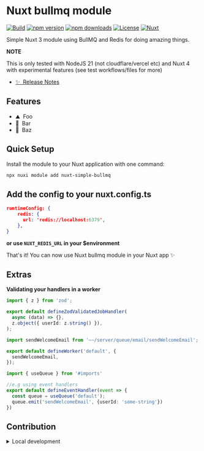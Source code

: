 # Nuxt bullmq module
[![Build](https://github.com/hareland/nuxt-simple-bullmq/actions/workflows/test.yml/badge.svg)](https://github.com/hareland/nuxt-simple-bullmq/actions/workflows/test.yml)
[![npm version][npm-version-src]][npm-version-href]
[![npm downloads][npm-downloads-src]][npm-downloads-href]
[![License][license-src]][license-href]
[![Nuxt][nuxt-src]][nuxt-href]

Simple Nuxt 3 module using BullMQ and Redis for doing amazing things.

**NOTE**

This is only tested with NodeJS 21 (not cloudflare/vercel etc) and Nuxt 4 with experimental features (see test workflows/files for more)

- [✨ &nbsp;Release Notes](/CHANGELOG.md)
<!-- - [🏀 Online playground](https://stackblitz.com/github/your-org/nuxt-simple-bullmq?file=playground%2Fapp.vue) -->
<!-- - [📖 &nbsp;Documentation](https://example.com) -->

## Features

<!-- Highlight some of the features your module provide here -->
- ⛰ &nbsp;Foo
- 🚠 &nbsp;Bar
- 🌲 &nbsp;Baz

## Quick Setup

Install the module to your Nuxt application with one command:

```bash
npx nuxi module add nuxt-simple-bullmq
```

## Add the config to your nuxt.config.ts
```json
runtimeConfig: {
    redis: {
      url: 'redis://localhost:6379',
    },
}
```
**or use `NUXT_REDIS_URL` in your $environment**

That's it! You can now use Nuxt bullmq module in your Nuxt app ✨

## Extras

**Validating your handlers in a worker**

```typescript ./server/queue/sendWelcomeEmail.ts
import { z } from 'zod';

export default defineZodValidatedJobHandler(
  async (data) => {},
  z.object({ userId: z.string() }),
);
```

```typescript ./server/workers/default,ts
import sendWelcomeEmail from '~~/server/queue/email/sendWelcomeEmail';

export default defineWorker('default', {
  sendWelcomeEmail,
});
```

```typescript ./server/route|api/name.ts
import { useQueue } from '#imports'

//e.g using event handlers
export default defineEventHandler(event => {
  const queue = useQueue('default');
  queue.emit('sendWelcomeEmail', {userId: 'some-string'})
})
```


## Contribution

<details>
  <summary>Local development</summary>
  
  ```bash
  # Install dependencies
  npm install
  
  # Generate type stubs
  npm run dev:prepare
  
  # run redis via docker (add -s to detach and continue using the terminal for other stuff)
  docker compose -f ./playground/compose.yml up [-d]
  
  # to stop docker stuff:
  docker compose -f ./playground/compose.yml down
  
  
  # Develop with the playground
  npm run dev
  
  # Build the playground
  npm run dev:build
  
  # Run ESLint
  npm run lint
  
  # Run Vitest
  npm run test
  npm run test:watch
  
  # Release new version
  npm run release
  ```

</details>


<!-- Badges -->
[npm-version-src]: https://img.shields.io/npm/v/nuxt-simple-bullmq/latest.svg?style=flat&colorA=020420&colorB=00DC82
[npm-version-href]: https://npmjs.com/package/nuxt-simple-bullmq

[npm-downloads-src]: https://img.shields.io/npm/dm/nuxt-simple-bullmq.svg?style=flat&colorA=020420&colorB=00DC82
[npm-downloads-href]: https://npm.chart.dev/nuxt-simple-bullmq

[license-src]: https://img.shields.io/npm/l/nuxt-simple-bullmq.svg?style=flat&colorA=020420&colorB=00DC82
[license-href]: https://npmjs.com/package/nuxt-simple-bullmq

[nuxt-src]: https://img.shields.io/badge/Nuxt-020420?logo=nuxt.js
[nuxt-href]: https://nuxt.com
